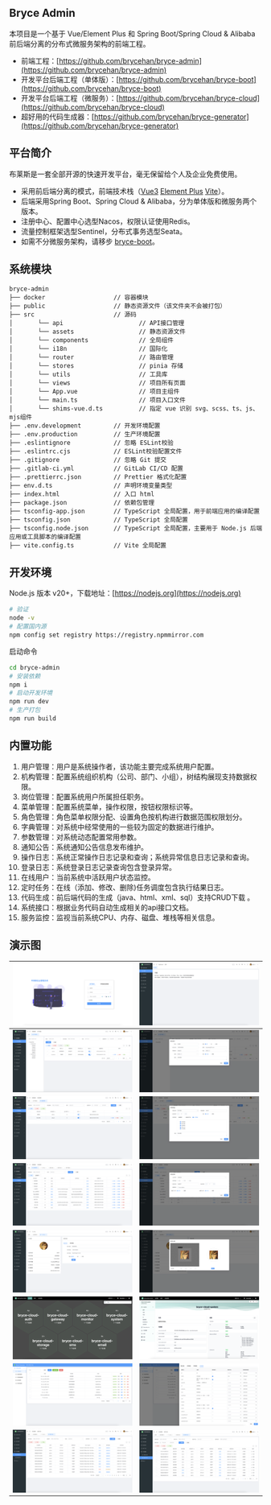 ## Bryce Admin

本项目是一个基于 Vue/Element Plus 和 Spring Boot/Spring Cloud & Alibaba 前后端分离的分布式微服务架构的前端工程。

* 前端工程：[https://github.com/brycehan/bryce-admin](https://github.com/brycehan/bryce-admin)
* 开发平台后端工程（单体版）：[https://github.com/brycehan/bryce-boot](https://github.com/brycehan/bryce-boot)
* 开发平台后端工程（微服务）：[https://github.com/brycehan/bryce-cloud](https://github.com/brycehan/bryce-cloud)
* 超好用的代码生成器：[https://github.com/brycehan/bryce-generator](https://github.com/brycehan/bryce-generator)

## 平台简介

布莱斯是一套全部开源的快速开发平台，毫无保留给个人及企业免费使用。

* 采用前后端分离的模式，前端技术栈（[Vue3](https://v3.cn.vuejs.org) [Element Plus](https://element-plus.org/zh-CN) [Vite](https://cn.vitejs.dev)）。
* 后端采用Spring Boot、Spring Cloud & Alibaba，分为单体版和微服务两个版本。
* 注册中心、配置中心选型Nacos，权限认证使用Redis。
* 流量控制框架选型Sentinel，分布式事务选型Seata。
* 如需不分微服务架构，请移步 [bryce-boot](https://github.com/brycehan/bryce-boot)。

## 系统模块

~~~
bryce-admin
├── docker                   // 容器模块
├── public                   // 静态资源文件（该文件夹不会被打包）
├── src          			 // 源码
│       └── api                     // API接口管理
│       └── assets                  // 静态资源文件
│       └── components              // 全局组件
│       └── i18n                    // 国际化
│       └── router                  // 路由管理
│       └── stores                  // pinia 存储
│       └── utils                   // 工具库
│       └── views                   // 项目所有页面
│       └── App.vue                 // 项目主组件
│       └── main.ts                 // 项目入口文件
│       └── shims-vue.d.ts          // 指定 vue 识别 svg、scss、ts、js、mjs组件
├── .env.development         // 开发环境配置
├── .env.production          // 生产环境配置
├── .eslintignore            // 忽略 ESLint校验
├── .eslintrc.cjs            // ESLint校验配置文件
├── .gitignore               // 忽略 Git 提交
├── .gitlab-ci.yml           // GitLab CI/CD 配置
├── .prettierrc.json         // Prettier 格式化配置
├── env.d.ts       			 // 声明环境变量类型
├── index.html       		 // 入口 html
├── package.json       		 // 依赖包管理
├── tsconfig-app.json        // TypeScript 全局配置，用于前端应用的编译配置
├── tsconfig.json       	 // TypeScript 全局配置
├── tsconfig.node.json       // TypeScript 全局配置，主要用于 Node.js 后端应用或工具脚本的编译配置
├── vite.config.ts       	 // Vite 全局配置
~~~

## 开发环境

Node.js 版本 v20+，下载地址：[https://nodejs.org](https://nodejs.org)

```sh
# 验证
node -v
# 配置国内源
npm config set registry https://registry.npmmirror.com
```

启动命令

```sh
cd bryce-admin
# 安装依赖
npm i
# 启动开发环境
npm run dev
# 生产打包
npm run build
```

## 内置功能

1.  用户管理：用户是系统操作者，该功能主要完成系统用户配置。
2.  机构管理：配置系统组织机构（公司、部门、小组），树结构展现支持数据权限。
3.  岗位管理：配置系统用户所属担任职务。
4.  菜单管理：配置系统菜单，操作权限，按钮权限标识等。
5.  角色管理：角色菜单权限分配、设置角色按机构进行数据范围权限划分。
6.  字典管理：对系统中经常使用的一些较为固定的数据进行维护。
7.  参数管理：对系统动态配置常用参数。
8.  通知公告：系统通知公告信息发布维护。
9.  操作日志：系统正常操作日志记录和查询；系统异常信息日志记录和查询。
10.  登录日志：系统登录日志记录查询包含登录异常。
11.  在线用户：当前系统中活跃用户状态监控。
12.  定时任务：在线（添加、修改、删除)任务调度包含执行结果日志。
13.  代码生成：前后端代码的生成（java、html、xml、sql）支持CRUD下载 。
14.  系统接口：根据业务代码自动生成相关的api接口文档。
15.  服务监控：监视当前系统CPU、内存、磁盘、堆栈等相关信息。

## 演示图

| ![bryce-cloud登录](images/1.png)    | ![bryce-cloud首页](images/2.png)      |
|-----------------------------------|-------------------------------------|
| ![bryce-cloud用户管理](images/3.png)  | ![bryce-cloud修改用户](images/4.png)    |
| ![bryce-cloud角色管理](images/5.png)  | ![bryce-cloud修改角色](images/6.png)    |
| ![bryce-cloud菜单管理](images/7.png)  | ![bryce-cloud修改菜单](images/8.png)    |
| ![bryce-cloud个人中心](images/9.png)  | ![bryce-cloud修改头像](images/10.png)   |
| ![bryce-cloud服务监控](images/11.png) | ![bryce-cloud系统服务监控](images/12.png) |
| ![bryce-cloud代码生成](images/13.png) | ![bryce-cloud代码生成编辑](images/14.png) |
| ![bryce-cloud登录日志](images/15.png) | ![bryce-cloud操作日志](images/16.png)   |

